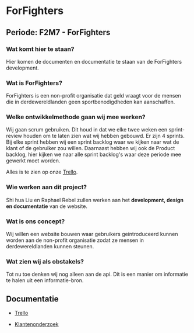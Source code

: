 # ForFighters

## Periode: F2M7 - ForFighters

### Wat komt hier te staan?

Hier komen de documenten en documentatie te staan van de ForFighters development.

### Wat is ForFighters?

ForFighters is een non-profit organisatie dat geld vraagt voor de mensen die in derdewereldlanden geen sportbenodigdheden kan aanschaffen.

### Welke ontwikkelmethode gaan wij mee werken?

Wij gaan scrum gebruiken. Dit houd in dat we elke twee weken een sprint-review houden om te laten zien wat wij hebben gebouwd. Er zijn 4 sprints. Bij elke sprint hebben wij een sprint backlog waar we kijken naar wat de klant of de gebruiker zou willen. Daarnaast hebben wij ook de Product backlog, hier kijken we naar alle sprint backlog's waar deze periode mee gewerkt moet worden.

Alles is te zien op onze [Trello](https://trello.com/b/xPD4qlpC/brazilian-jiu-jiutsu).

### Wie werken aan dit project?

Shi hua Liu en Raphael Rebel zullen werken aan het **development, design en documentatie** van de website.

### Wat is ons concept?

Wij willen een website bouwen waar gebruikers geintroduceerd kunnen worden aan de non-profit organisatie zodat ze mensen in derdewereldlanden kunnen steunen.

### Wat zien wij als obstakels?

Tot nu toe denken wij nog alleen aan de api. Dit is een manier om informatie te halen uit een informatie-bron.

## Documentatie

- [Trello](https://trello.com/b/xPD4qlpC/brazilian-jiu-jiutsu)

- [Klantenonderzoek](https://docs.google.com/document/d/1qGaXDOji0wQWNLtChhu53dYZyIqN-spUUS1sJPgUlWU/edit)
